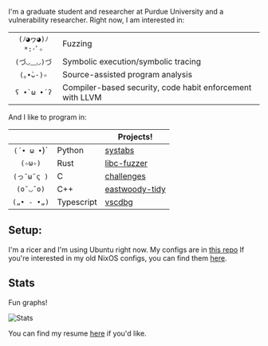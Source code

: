 I'm a graduate student and researcher at Purdue University and a vulnerability researcher. Right now, I am interested in:

| | |
| :-: | --- |
| `(ﾉ◕ヮ◕)ﾉ*:･ﾟ✧` | Fuzzing |
| `(づ◡﹏◡)づ`  |  Symbolic execution/symbolic tracing |
| `(｡•̀ᴗ-)✧`   |   Source-assisted program analysis |
| `ʕ •̀ ω •́ ʔ`  |  Compiler-based security, code habit enforcement with LLVM |

And I like to program in:

| | | Projects! |
| :-: | --- | --- |
| `(´• ω •`)` | Python | [systabs](https://github.com/novafacing/systabs) |
| `(✧ω✧)` | Rust | [libc-fuzzer](https://github.com/novafacing/libc-fuzzer) |
| `(っ˘ω˘ς )` | C | [challenges](https://github.com/novafacing/challenges) |
| `(o˘◡˘o)` | C++ | [eastwoody-tidy](https://github.com/novafacing/eastwood-tidy-public) |
| `(„• ֊ •„)` | Typescript | [vscdbg](https://github.com/novafacing/vscdbg) |

## Setup:

I'm a ricer and I'm using Ubuntu right now. My configs are in [this repo](https://github.com/novafacing/ubuntu-rc) If you're interested in my old NixOS configs, you can find them [here](https://github.com/novafacing/nixosrc).
  
## Stats

Fun graphs!

![Stats](https://github-readme-stats.vercel.app/api?username=novafacing&count_private=true&theme=gruvbox) 

You can find my resume [here](https://github.com/novafacing/resumes) if you'd like.
